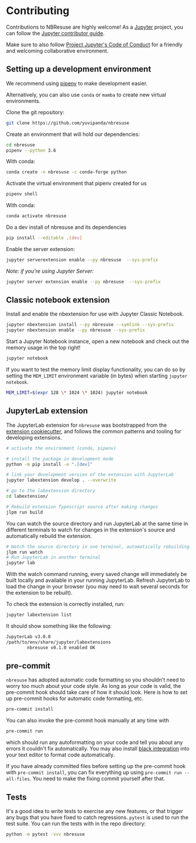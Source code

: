 # Contributing

Contributions to NBResuse are highly welcome! As a [Jupyter](https://jupyter.org) project,
you can follow the [Jupyter contributor guide](https://jupyter.readthedocs.io/en/latest/contributor/content-contributor.html).

Make sure to also follow [Project Jupyter's Code of Conduct](https://github.com/jupyter/governance/blob/master/conduct/code_of_conduct.md)
for a friendly and welcoming collaborative environment.

## Setting up a development environment

We recommend using [pipenv](https://docs.pipenv.org/) to make development easier.

Alternatively, you can also use `conda` or `mamba` to create new virtual environments.

Clone the git repository:

```bash
git clone https://github.com/yuvipanda/nbresuse
```

Create an environment that will hold our dependencies:

```bash
cd nbresuse
pipenv --python 3.6
```

With conda:

```bash
conda create -n nbresuse -c conda-forge python
```

Activate the virtual environment that pipenv created for us

```bash
pipenv shell
```

With conda:

```bash
conda activate nbresuse
```

Do a dev install of nbresuse and its dependencies

```bash
pip install --editable .[dev]
```

Enable the server extension:

```bash
jupyter serverextension enable --py nbresuse  --sys-prefix
```

*Note: if you're using Jupyter Server:*

```bash
jupyter server extension enable --py nbresuse  --sys-prefix
```

## Classic notebook extension

Install and enable the nbextension for use with Jupyter Classic Notebook.

```bash
jupyter nbextension install --py nbresuse --symlink --sys-prefix
jupyter nbextension enable --py nbresuse --sys-prefix
```

Start a Jupyter Notebook instance, open a new notebook and check out the memory usage in the top right!

```bash
jupyter notebook
```

If you want to test the memory limit display functionality, you can do so by setting the `MEM_LIMIT` environment variable (in bytes) when starting `jupyter notebook`.

```bash
MEM_LIMIT=$(expr 128 \* 1024 \* 1024) jupyter notebook
```

## JupyterLab extension

The JupyterLab extension for `nbresuse` was bootstrapped from the [extension cookiecutter](https://github.com/jupyterlab/extension-cookiecutter-ts), and follows the common patterns and tooling for developing extensions.

```bash
# activate the environment (conda, pipenv)

# install the package in development mode
python -m pip install -e ".[dev]"

# link your development version of the extension with JupyterLab
jupyter labextension develop . --overwrite

# go to the labextension directory
cd labextension/

# Rebuild extension Typescript source after making changes
jlpm run build
```

You can watch the source directory and run JupyterLab at the same time in different terminals to watch for changes in the extension's source and automatically rebuild the extension.

```bash
# Watch the source directory in one terminal, automatically rebuilding when needed
jlpm run watch
# Run JupyterLab in another terminal
jupyter lab
```

With the watch command running, every saved change will immediately be built locally and available in your running JupyterLab. Refresh JupyterLab to load the change in your browser (you may need to wait several seconds for the extension to be rebuilt).

To check the extension is correctly installed, run:

```bash
jupyter labextension list
```

It should show something like the following:

```bash
JupyterLab v3.0.0
/path/to/env/share/jupyter/labextensions
        nbresuse v0.1.0 enabled OK
```

## pre-commit

`nbresuse` has adopted automatic code formatting so you shouldn't need to worry too much about your code style.
As long as your code is valid,
the pre-commit hook should take care of how it should look. Here is how to set up pre-commit hooks for automatic code formatting, etc.

```bash
pre-commit install
```

You can also invoke the pre-commit hook manually at any time with

```bash
pre-commit run
```

which should run any autoformatting on your code
and tell you about any errors it couldn't fix automatically.
You may also install [black integration](https://github.com/ambv/black#editor-integration)
into your text editor to format code automatically.

If you have already committed files before setting up the pre-commit
hook with `pre-commit install`, you can fix everything up using
`pre-commit run --all-files`.  You need to make the fixing commit
yourself after that.

## Tests

It's a good idea to write tests to exercise any new features,
or that trigger any bugs that you have fixed to catch regressions. `pytest` is used to run the test suite. You can run the tests with in the repo directory:

```bash
python -m pytest -vvv nbresuse
```
